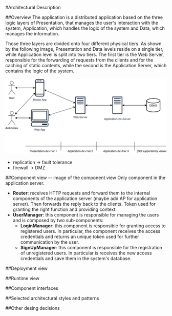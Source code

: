 #Architectural Description

##Overview
The application is a distributed application based on the three logic layers of Presentation, that manages the user's interaction with the system, Application, which handles the logic of the system and Data, which manages the information. 

Those three layers are divided onto four different physical tiers. As shown by the following image, Presentation and Data levels reside on a single tier, while Application level is split into two tiers. The first tier is the Web Server, 
responsible for the forwarding of requests from the clients and for the caching of static contents, while the second is the Application Server, 
which contains the logic of the system. 
<br/>
<br/>
![SimplfiedDeploymentView](./images/exported/SimplifiedDeploymentView.svg) 

- replication -> fault tolerance
- firewall -> DMZ 

##Component view
-- image of the component view
Only component in the application server.
* **Router**: receives HTTP requests and forward them to the internal components of the application server (maybe add AP for application server). Then forwards the reply
back to the clients. Token used for granting the right function and providing context. 
* **UserManager**: this component is responsible for managing the users and is composed by two sub-components: 
    * **LoginManager**: this component is responsible for granting access to registered users. In particular, the component receives the access credentials and returns an unique token used for further communication
    by the user.
    * **SignUpManager**: this component is responsible for the registration of unregistered users. In particular is receives the new access credentials and save them in the system's database. 
    
##Deployment view

##Runtime view

##Component interfaces

##Selected architectural styles and patterns

##Other desing decisions